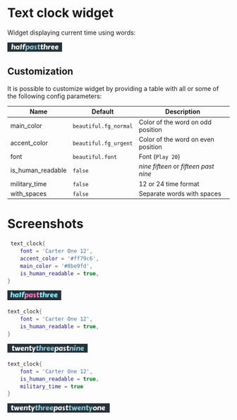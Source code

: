 # Text clock widget

Widget displaying current time using words:

![screenshot](./screenshots/halfpastthree.png)

## Customization

It is possible to customize widget by providing a table with all or some of the following config parameters:

| Name | Default | Description |
|---|---|---|
| main_color | `beautiful.fg_normal` | Color of the word on odd position |
| accent_color | `beautiful.fg_urgent` | Color of the word on even position |
| font | `beautiful.font` | Font (`Play 20`) |
| is_human_readable | `false` | _nine fifteen_ or _fifteen past nine_ | 
| military_time | `false` | 12 or 24 time format |
| with_spaces | `false` | Separate words with spaces |

# Screenshots

```lua
 text_clock{
    font = 'Carter One 12',
    accent_color = '#ff79c6',
    main_color = '#8be9fd',
    is_human_readable = true,
}
```
![](./screenshots/halfpastthree_color.png)


```lua
text_clock{
    font = 'Carter One 12',
    is_human_readable = true,
}
```
![](./screenshots/twentythreepastnine.png)


```lua
text_clock{
    font = 'Carter One 12',
    is_human_readable = true,
    military_time = true
}
```
![](./screenshots/twentythreepasttwentyone.png)


